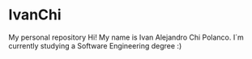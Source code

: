 # IvanChi
My personal repository
Hi! My name is Ivan Alejandro Chi Polanco.
I´m currently studying a Software Engineering degree :)
